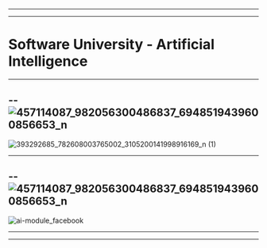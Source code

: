 

-----------------------------------------------------------------------------------------------------------------------------------------------------------------------------------------------------------------------------------------------------------


-----------------------------------------------------------------------------------------------------------------------------------------------------------------------------------------------------------------------------------------------------------

# Software University - Artificial Intelligence 

-----------------------------------------------------------------------------------------------------------------------------------------------------------------------------------------------------------------------------------------------------------
--![457114087_982056300486837_6948519439600856653_n](https://github.com/user-attachments/assets/9a5317fa-e21d-4b1d-b781-567c7ae1c872)
---------------------------------------------------------------------------------------------------------------------------------------------------------------------------------------------------------------------------------------------------------
![393292685_782608003765002_3105200141998916169_n (1)](https://github.com/user-attachments/assets/e90bd635-c43c-40d6-9b87-2d1110bf6ec8)


-----------------------------------------------------------------------------------------------------------------------------------------------------------------------------------------------------------------------------------------------------------
--![457114087_982056300486837_6948519439600856653_n](https://github.com/user-attachments/assets/9a5317fa-e21d-4b1d-b781-567c7ae1c872)
---------------------------------------------------------------------------------------------------------------------------------------------------------------------------------------------------------------------------------------------------------



![ai-module_facebook](https://github.com/user-attachments/assets/ee981f3c-5696-43bc-832f-5f75e50dd7e4)

-----------------------------------------------------------------------------------------------------------------------------------------------------------------------------------------------------------------------------------------------------------
-----------------------------------------------------------------------------------------------------------------------------------------------------------------------------------------------------------------------------------------------------------
